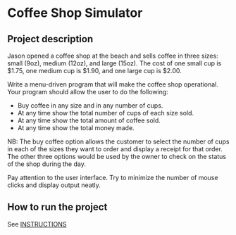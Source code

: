 # Coffee Shop Simulator

## Project description
Jason opened a coffee shop at the beach and sells coffee
in three sizes: small (9oz), medium (12oz), and
large (15oz). The cost of one small cup is $1.75,
one medium cup is $1.90, and one large cup is $2.00.

Write a menu-driven program that will make the coffee shop operational.
Your program should allow the user to do the following:
- Buy coffee in any size and in any number of cups.
- At any time show the total number of cups of each size sold.
- At any time show the total amount of coffee sold.
- At any time show the total money made.

NB:
The buy coffee option allows the customer to select the number
of cups in each of the sizes they want to order and display a
receipt for that order. The other three options would be used
by the owner to check on the status of the shop during the day.

Pay attention to the user interface. Try to minimize the number
of mouse clicks and display output neatly.

## How to run the project
See [INSTRUCTIONS](INSTRUCTIONS.MD)